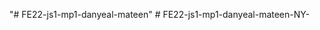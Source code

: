 "# FE22-js1-mp1-danyeal-mateen" 
#   F E 2 2 - j s 1 - m p 1 - d a n y e a l - m a t e e n - N Y -  
 